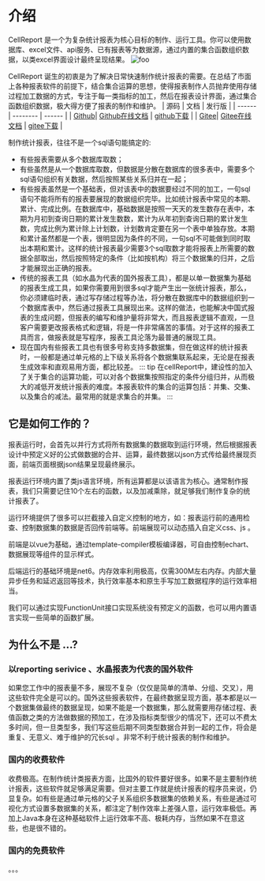 # 介绍

CellReport 是一个为复杂统计报表为核心目标的制作、运行工具。你可以使用数据库、excel文件、api服务、已有报表等为数据源，通过内置的集合函数组织数据，以类excel界面设计最终呈现结果。
<img :src="$withBase('/img/1640587117162.gif')" alt="foo">

CellReport 诞生的初衷是为了解决日常快速制作统计报表的需要。在总结了市面上各种报表软件的前提下，结合集合运算的思想，使得报表制作人员抛弃使用存储过程加工数据的方式，专注于每一类指标的加工，然后在报表设计界面，通过集合函数组织数据，极大得方便了报表的制作和维护。
 | 源码 | 文档 | 发行版 |
 | ------ | -------- | ------ |
 | [Github](https://github.com/noneday/CellReport)| [Github在线文档](https://noneday.github.io/CellReport) | [github下载](https://github.com/NoneDay/CellReport/releases/tag/1.0.1)  |
 | [Gitee](https://gitee.com/noneday/CellReport)| [Gitee在线文档](https://noneday.gitee.io/CellReport) | [gitee下载](https://gitee.com/NoneDay/CellReport/releases/)  |
 

制作统计报表，往往不是一个sql语句能搞定的:
- 有些报表需要从多个数据库取数；
- 有些虽然是从一个数据库取数，但数据是分散在数据库的很多表中，需要多个sql语句组织有关数据，然后按照某些关系归并在一起； 
- 有些报表虽然是一个基础表，但对该表中的数据要经过不同的加工，一句sql语句不能将所有的报表要展现的数据组织完毕。比如统计报表中常见的本期、累计、完成比例。在数据库中，基础数据是按照一天天的发生数存在表中，本期为月初到查询日期的累计发生数数，累计为从年初到查询日期的累计发生数，完成比例为累计除上计划数，计划数肯定要在另一个表中单独存放。本期和累计虽然都是一个表，很明显因为条件的不同，一句sql不可能做到同时取出本期和累计。这样的统计报表最少需要3个sql取数才能将报表上所需要的数据全部取出，然后按照特定的条件（比如按机构）将三个数据集的归并，之后才能展现出正确的报表。
- 传统的报表工具（如水晶为代表的国外报表工具），都是以单一数据集为基础的报表生成工具，如果你需要用到很多sql才能产生出一张统计报表，那么，你必须建临时表，通过写存储过程等办法，将分散在数据库中的数据组织到一个数据库表中，然后通过报表工具展现出来。这样的做法，也能解决中国式报表的生成问题，但报表的编写和维护量将非常大，而且报表逻辑不直观，一旦客户需要更改报表格式和逻辑，将是一件非常痛苦的事情。对于这样的报表工具而言，做报表就是写程序，报表工具沦落为最普通的展现工具。
- 现在国内有些报表工具也有很多号称支持多数据集，但在做这样的统计报表时，一般都是通过单元格的上下级关系将各个数据集联系起来，无论是在报表生成效率和直观易用方面，都比较差。
::: tip
在cellReport中，建设性的加入了关于集合的运算功能，可以对各个数据集按照指定的条件分组归并，从而极大的减低开发统计报表的难度。本报表软件的集合的运算包括：并集、交集、以及集合的减法。最常用的就是求集合的并集。
:::


## 它是如何工作的？

报表运行时，会首先以并行方式将所有数据集的数据取到运行环境，然后根据报表设计中预定义好的公式做数据的合并、运算，最终数据以json方式传给最终展现页面，前端页面根据json结果呈现最终展示。

报表运行环境内置了类js语言环境，所有运算都是以该语言为核心。通常制作报表，我们只需要记住10个左右的函数，以及加减乘除，就足够我们制作复杂的统计报表了。

运行环境提供了很多可以拦截接入自定义控制的地方，如：报表运行前的通用检查、控制数据集的数据是否回传前端等。前端展现可以动态插入自定义css、js 。

前端是以vue为基础，通过template-compiler模板编译器，可自由控制echart、数据展现等组件的显示样式。

后端运行的基础环境是net6。内存效率利用极高，仅需300M左右内存。内部大量异步任务和延迟返回等技术，执行效率基本和原生手写加工数据程序的运行效率相当。

我们可以通过实现FunctionUnit接口实现系统没有预定义的函数，也可以用内置语言实现一些简单的函数扩展。


## 为什么不是 ...?

### 以reporting serivice 、水晶报表为代表的国外软件

如果您工作中的报表量不多，展现不复杂（仅仅是简单的清单、分组、交叉），用这些软件完全是可以的。国外这些报表软件，在最终数据呈现方面，基本都是以一个数据集做最终的数据呈现，如果不能是一个数据集，那么就需要用存储过程、表值函数之类的方法做数据的预加工，在涉及指标类型很少的情况下，还可以不费太多时间，但一旦类型多，我们写这些后期不同类型数据合并到一起的工作，将会是重复、无意义、难于维护的冗长sql 。非常不利于统计报表的制作和维护。

### 国内的收费软件

收费极高。在制作统计类报表方面，比国外的软件要好很多。如果不是主要制作统计报表，这些软件就足够满足需要。但对主要工作就是统计报表的程序员来说，仍显复杂。如有些是通过单元格的父子关系组织多数据集的依赖关系，有些是通过可视化方式设置多数据集的关系，都注定了制作效率上差强人意，运行效率极低。再加上Java本身在这种基础软件上运行效率不高、极耗内存，当然如果不在意这些，也是很不错的。

### 国内的免费软件

。。。

